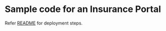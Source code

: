 # Sample code for an Insurance Portal
Refer [README](https://github.com/IBM/data-governance-mask-sensitive-data) for deployment steps.
